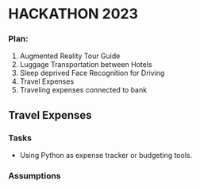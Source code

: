 # HACKATHON 2023
### Plan: 
1. Augmented Reality Tour Guide
2. Luggage Transportation between Hotels
3. Sleep deprived Face Recognition for Driving
4. Travel Expenses
5. Traveling expenses connected to bank


## Travel Expenses
### Tasks
- Using Python as expense tracker or budgeting tools.
### Assumptions
